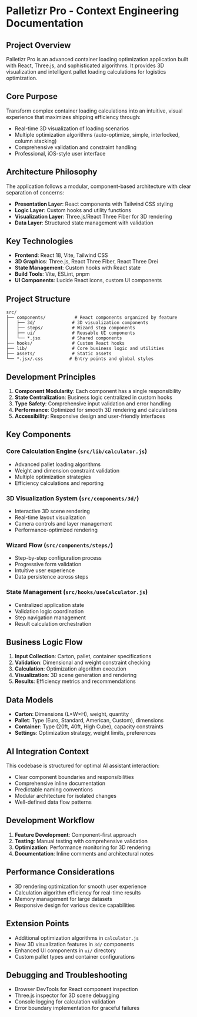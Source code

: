 # Palletizr Pro - Context Engineering Documentation

## Project Overview
Palletizr Pro is an advanced container loading optimization application built with React, Three.js, and sophisticated algorithms. It provides 3D visualization and intelligent pallet loading calculations for logistics optimization.

## Core Purpose
Transform complex container loading calculations into an intuitive, visual experience that maximizes shipping efficiency through:
- Real-time 3D visualization of loading scenarios
- Multiple optimization algorithms (auto-optimize, simple, interlocked, column stacking)
- Comprehensive validation and constraint handling
- Professional, iOS-style user interface

## Architecture Philosophy
The application follows a modular, component-based architecture with clear separation of concerns:
- **Presentation Layer**: React components with Tailwind CSS styling
- **Logic Layer**: Custom hooks and utility functions
- **Visualization Layer**: Three.js/React Three Fiber for 3D rendering
- **Data Layer**: Structured state management with validation

## Key Technologies
- **Frontend**: React 18, Vite, Tailwind CSS
- **3D Graphics**: Three.js, React Three Fiber, React Three Drei
- **State Management**: Custom hooks with React state
- **Build Tools**: Vite, ESLint, pnpm
- **UI Components**: Lucide React icons, custom UI components

## Project Structure
```
src/
├── components/           # React components organized by feature
│   ├── 3d/              # 3D visualization components
│   ├── steps/           # Wizard step components
│   ├── ui/              # Reusable UI components
│   └── *.jsx            # Shared components
├── hooks/               # Custom React hooks
├── lib/                 # Core business logic and utilities
├── assets/              # Static assets
└── *.jsx/.css          # Entry points and global styles
```

## Development Principles
1. **Component Modularity**: Each component has a single responsibility
2. **State Centralization**: Business logic centralized in custom hooks
3. **Type Safety**: Comprehensive input validation and error handling
4. **Performance**: Optimized for smooth 3D rendering and calculations
5. **Accessibility**: Responsive design and user-friendly interfaces

## Key Components

### Core Calculation Engine (`src/lib/calculator.js`)
- Advanced pallet loading algorithms
- Weight and dimension constraint validation
- Multiple optimization strategies
- Efficiency calculations and reporting

### 3D Visualization System (`src/components/3d/`)
- Interactive 3D scene rendering
- Real-time layout visualization
- Camera controls and layer management
- Performance-optimized rendering

### Wizard Flow (`src/components/steps/`)
- Step-by-step configuration process
- Progressive form validation
- Intuitive user experience
- Data persistence across steps

### State Management (`src/hooks/useCalculator.js`)
- Centralized application state
- Validation logic coordination
- Step navigation management
- Result calculation orchestration

## Business Logic Flow
1. **Input Collection**: Carton, pallet, container specifications
2. **Validation**: Dimensional and weight constraint checking
3. **Calculation**: Optimization algorithm execution
4. **Visualization**: 3D scene generation and rendering
5. **Results**: Efficiency metrics and recommendations

## Data Models
- **Carton**: Dimensions (L×W×H), weight, quantity
- **Pallet**: Type (Euro, Standard, American, Custom), dimensions
- **Container**: Type (20ft, 40ft, High Cube), capacity constraints
- **Settings**: Optimization strategy, weight limits, preferences

## AI Integration Context
This codebase is structured for optimal AI assistant interaction:
- Clear component boundaries and responsibilities
- Comprehensive inline documentation
- Predictable naming conventions
- Modular architecture for isolated changes
- Well-defined data flow patterns

## Development Workflow
1. **Feature Development**: Component-first approach
2. **Testing**: Manual testing with comprehensive validation
3. **Optimization**: Performance monitoring for 3D rendering
4. **Documentation**: Inline comments and architectural notes

## Performance Considerations
- 3D rendering optimization for smooth user experience
- Calculation algorithm efficiency for real-time results
- Memory management for large datasets
- Responsive design for various device capabilities

## Extension Points
- Additional optimization algorithms in `calculator.js`
- New 3D visualization features in `3d/` components
- Enhanced UI components in `ui/` directory
- Custom pallet types and container configurations

## Debugging and Troubleshooting
- Browser DevTools for React component inspection
- Three.js inspector for 3D scene debugging
- Console logging for calculation validation
- Error boundary implementation for graceful failures
